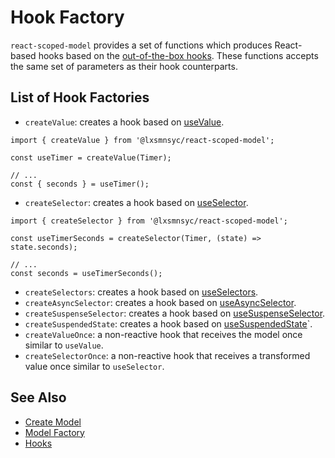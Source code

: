 # Hook Factory

`react-scoped-model` provides a set of functions which produces React-based hooks based on the [out-of-the-box hooks](hooks/README.md). These functions accepts the same set of parameters as their hook counterparts.

## List of Hook Factories

- `createValue`: creates a hook based on [useValue](/docs/hooks/use-value.md).
```tsx
import { createValue } from '@lxsmnsyc/react-scoped-model';

const useTimer = createValue(Timer);

// ...
const { seconds } = useTimer();
```

- `createSelector`: creates a hook based on [useSelector](/docs/hooks/use-selector.md).

```tsx
import { createSelector } from '@lxsmnsyc/react-scoped-model';

const useTimerSeconds = createSelector(Timer, (state) => state.seconds);

// ...
const seconds = useTimerSeconds();
```

- `createSelectors`: creates a hook based on [useSelectors](/docs/hooks/use-selectors.md).
- `createAsyncSelector`: creates a hook based on [useAsyncSelector](/docs/hooks/use-async-selector.md).
- `createSuspenseSelector`: creates a hook based on [useSuspenseSelector](/docs/hooks/use-suspense-selector.md).
- `createSuspendedState`: creates a hook based on [useSuspendedState](/docs/hooks/use-suspended-state.md)`.
- `createValueOnce`: a non-reactive hook that receives the model once similar to `useValue`.
- `createSelectorOnce`: a non-reactive hook that receives a transformed value once similar to `useSelector`.
## See Also
- [Create Model](/docs/create-model.md)
- [Model Factory](/docs/model-factory.md)
- [Hooks](/docs/hooks/README.md)